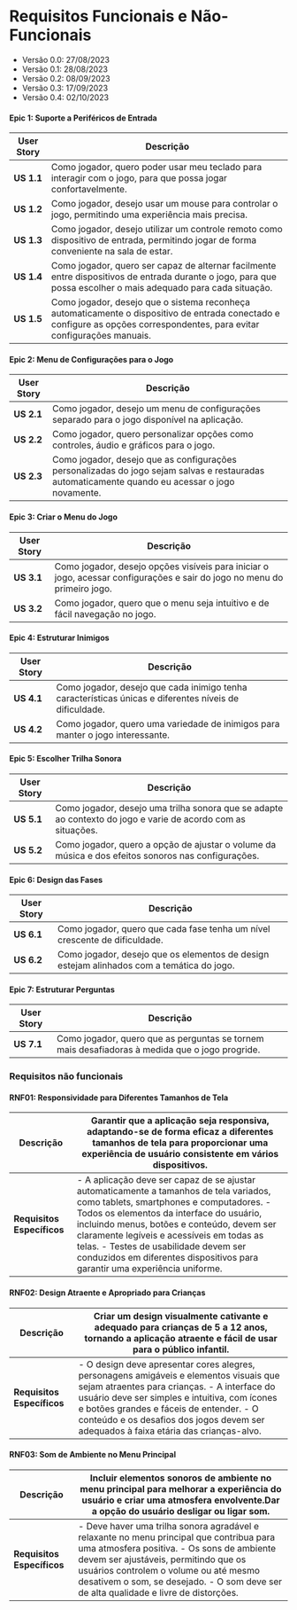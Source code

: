 # Requisitos Funcionais e Não-Funcionais

- Versão 0.0: 27/08/2023  
- Versão 0.1: 28/08/2023  
- Versão 0.2: 08/09/2023
- Versão 0.3: 17/09/2023
- Versão 0.4: 02/10/2023

#### **Epic 1: Suporte a Periféricos de Entrada**

| User Story | Descrição                                                                                                                                                                 |
| ---------- | ------------------------------------------------------------------------------------------------------------------------------------------------------------------------- |
| **US 1.1** | Como jogador, quero poder usar meu teclado para interagir com o jogo, para que possa jogar confortavelmente.                                                              |
| **US 1.2** | Como jogador, desejo usar um mouse para controlar o jogo, permitindo uma experiência mais precisa.                                                                        |
| **US 1.3** | Como jogador, desejo utilizar um controle remoto como dispositivo de entrada, permitindo jogar de forma conveniente na sala de estar.                                     |
| **US 1.4** | Como jogador, quero ser capaz de alternar facilmente entre dispositivos de entrada durante o jogo, para que possa escolher o mais adequado para cada situação.            |
| **US 1.5** | Como jogador, desejo que o sistema reconheça automaticamente o dispositivo de entrada conectado e configure as opções correspondentes, para evitar configurações manuais. |

#### **Epic 2: Menu de Configurações para o Jogo**

| User Story | Descrição                                                                                                                                            |
| ---------- | ---------------------------------------------------------------------------------------------------------------------------------------------------- |
| **US 2.1** | Como jogador, desejo um menu de configurações separado para o jogo disponível na aplicação.                                                       |
| **US 2.2** | Como jogador, quero personalizar opções como controles, áudio e gráficos para o jogo.                                             |
| **US 2.3** | Como jogador, desejo que as configurações personalizadas do jogo sejam salvas e restauradas automaticamente quando eu acessar o jogo novamente. |

#### **Epic 3: Criar o Menu do Jogo**

| User Story | Descrição                                                                                                                |
| ---------- | ------------------------------------------------------------------------------------------------------------------------ |
| **US 3.1** | Como jogador, desejo opções visíveis para iniciar o jogo, acessar configurações e sair do jogo no menu do primeiro jogo. |
| **US 3.2** | Como jogador, quero que o menu seja intuitivo e de fácil navegação no jogo.                                     |

#### **Epic 4: Estruturar Inimigos**

| User Story | Descrição                                                                                              |
| ---------- | ------------------------------------------------------------------------------------------------------ |
| **US 4.1** | Como jogador, desejo que cada inimigo tenha características únicas e diferentes níveis de dificuldade. |
| **US 4.2** | Como jogador, quero uma variedade de inimigos para manter o jogo interessante.                         |

#### **Epic 5: Escolher Trilha Sonora**

| User Story | Descrição                                                                                                    |
| ---------- | ------------------------------------------------------------------------------------------------------------ |
| **US 5.1** | Como jogador, desejo uma trilha sonora que se adapte ao contexto do jogo e varie de acordo com as situações. |
| **US 5.2** | Como jogador, quero a opção de ajustar o volume da música e dos efeitos sonoros nas configurações.           |

#### **Epic 6: Design das Fases**

| User Story | Descrição                                                                                 |
| ---------- | ----------------------------------------------------------------------------------------- |
| **US 6.1** | Como jogador, quero que cada fase tenha um nível crescente de dificuldade.                |
| **US 6.2** | Como jogador, desejo que os elementos de design estejam alinhados com a temática do jogo. |

#### **Epic 7: Estruturar Perguntas**

| User Story | Descrição                                                                                      |
| ---------- | ---------------------------------------------------------------------------------------------- |
| **US 7.1** | Como jogador, quero que as perguntas se tornem mais desafiadoras à medida que o jogo progride. |

### **Requisitos não funcionais**

#### **RNF01: Responsividade para Diferentes Tamanhos de Tela**

| Descrição                  | Garantir que a aplicação seja responsiva, adaptando-se de forma eficaz a diferentes tamanhos de tela para proporcionar uma experiência de usuário consistente em vários dispositivos.                                                                                                                                                                                                             |
| -------------------------- | ------------------------------------------------------------------------------------------------------------------------------------------------------------------------------------------------------------------------------------------------------------------------------------------------------------------------------------------------------------------------------------------------- |
| **Requisitos Específicos** | - A aplicação deve ser capaz de se ajustar automaticamente a tamanhos de tela variados, como tablets, smartphones e computadores. - Todos os elementos da interface do usuário, incluindo menus, botões e conteúdo, devem ser claramente legíveis e acessíveis em todas as telas. - Testes de usabilidade devem ser conduzidos em diferentes dispositivos para garantir uma experiência uniforme. |

#### **RNF02: Design Atraente e Apropriado para Crianças**

| Descrição                  | Criar um design visualmente cativante e adequado para crianças de 5 a 12 anos, tornando a aplicação atraente e fácil de usar para o público infantil.                                                                                                                                                                      |
| -------------------------- | -------------------------------------------------------------------------------------------------------------------------------------------------------------------------------------------------------------------------------------------------------------------------------------------------------------------------- |
| **Requisitos Específicos** | - O design deve apresentar cores alegres, personagens amigáveis e elementos visuais que sejam atraentes para crianças. - A interface do usuário deve ser simples e intuitiva, com ícones e botões grandes e fáceis de entender. - O conteúdo e os desafios dos jogos devem ser adequados à faixa etária das crianças-alvo. |

#### **RNF03: Som de Ambiente no Menu Principal**

| Descrição                  | Incluir elementos sonoros de ambiente no menu principal para melhorar a experiência do usuário e criar uma atmosfera envolvente.Dar a opção do usuário desligar ou ligar som.                                                                                                                                    |
| -------------------------- | ---------------------------------------------------------------------------------------------------------------------------------------------------------------------------------------------------------------------------------------------------------------------------------------------------------------- |
| **Requisitos Específicos** | - Deve haver uma trilha sonora agradável e relaxante no menu principal que contribua para uma atmosfera positiva. - Os sons de ambiente devem ser ajustáveis, permitindo que os usuários controlem o volume ou até mesmo desativem o som, se desejado. - O som deve ser de alta qualidade e livre de distorções. |
